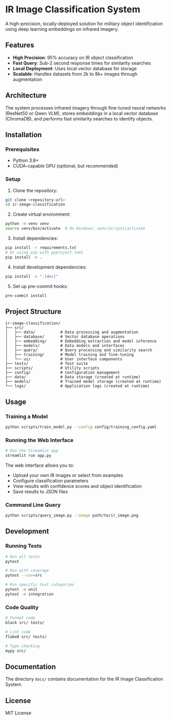 # IR Image Classification System

A high-precision, locally-deployed solution for military object identification using deep learning embeddings on infrared imagery.

## Features

- **High Precision**: 95% accuracy on IR object classification
- **Fast Query**: Sub-2 second response times for similarity searches
- **Local Deployment**: Uses local vector database for storage
- **Scalable**: Handles datasets from 2k to 8k+ images through augmentation

## Architecture

The system processes infrared imagery through fine-tuned neural networks (ResNet50 or Qwen VLM), stores embeddings in a local vector database (ChromaDB), and performs fast similarity searches to identify objects.

## Installation

### Prerequisites

- Python 3.8+
- CUDA-capable GPU (optional, but recommended)

### Setup

1. Clone the repository:

```bash
git clone <repository-url>
cd ir-image-classification
```

2. Create virtual environment:

```bash
python -m venv venv
source venv/bin/activate  # On Windows: venv\Scripts\activate
```

3. Install dependencies:

```bash
pip install -r requirements.txt
# Or using pip with pyproject.toml
pip install -e .
```

4. Install development dependencies:

```bash
pip install -e ".[dev]"
```

5. Set up pre-commit hooks:

```bash
pre-commit install
```

## Project Structure

```
ir-image-classification/
├── src/
│   ├── data/           # Data processing and augmentation
│   ├── database/       # Vector database operations
│   ├── embedding/      # Embedding extraction and model inference
│   ├── models/         # Data models and interfaces
│   ├── query/          # Query processing and similarity search
│   ├── training/       # Model training and fine-tuning
│   └── ui/             # User interface components
├── tests/              # Test suite
├── scripts/            # Utility scripts
├── config/             # Configuration management
├── data/               # Data storage (created at runtime)
├── models/             # Trained model storage (created at runtime)
└── logs/               # Application logs (created at runtime)
```

## Usage

### Training a Model

```bash
python scripts/train_model.py --config config/training_config.yaml
```

### Running the Web Interface

```bash
# Run the Streamlit app
streamlit run app.py
```

The web interface allows you to:

- Upload your own IR images or select from examples
- Configure classification parameters
- View results with confidence scores and object identification
- Save results to JSON files

### Command Line Query

```bash
python scripts/query_image.py --image path/to/ir_image.png
```

## Development

### Running Tests

```bash
# Run all tests
pytest

# Run with coverage
pytest --cov=src

# Run specific test categories
pytest -m unit
pytest -m integration
```

### Code Quality

```bash
# Format code
black src/ tests/

# Lint code
flake8 src/ tests/

# Type checking
mypy src/
```

## Documentation

The directory `docs/` contains documentation for the IR Image Classification System.

## License

MIT License

